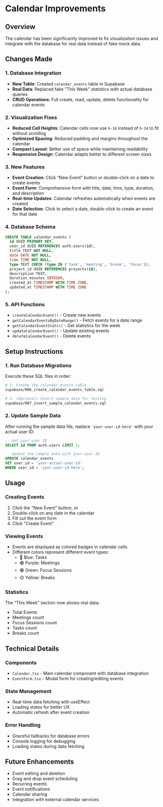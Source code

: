 # Calendar Improvements

## Overview
The calendar has been significantly improved to fix visualization issues and integrate with the database for real data instead of fake mock data.

## Changes Made

### 1. Database Integration
- **New Table**: Created `calendar_events` table in Supabase
- **Real Data**: Replaced fake "This Week" statistics with actual database queries
- **CRUD Operations**: Full create, read, update, delete functionality for calendar events

### 2. Visualization Fixes
- **Reduced Cell Heights**: Calendar cells now use `h-16` instead of `h-24` to fit without scrolling
- **Optimized Spacing**: Reduced padding and margins throughout the calendar
- **Compact Layout**: Better use of space while maintaining readability
- **Responsive Design**: Calendar adapts better to different screen sizes

### 3. New Features
- **Event Creation**: Click "New Event" button or double-click on a date to create events
- **Event Form**: Comprehensive form with title, date, time, type, duration, and description
- **Real-time Updates**: Calendar refreshes automatically when events are created
- **Date Selection**: Click to select a date, double-click to create an event for that date

### 4. Database Schema
```sql
CREATE TABLE calendar_events (
  id UUID PRIMARY KEY,
  user_id UUID REFERENCES auth.users(id),
  title TEXT NOT NULL,
  date DATE NOT NULL,
  time TIME NOT NULL,
  type TEXT CHECK (type IN ('task', 'meeting', 'break', 'focus')),
  project_id UUID REFERENCES projects(id),
  description TEXT,
  duration_minutes INTEGER,
  created_at TIMESTAMP WITH TIME ZONE,
  updated_at TIMESTAMP WITH TIME ZONE
);
```

### 5. API Functions
- `createCalendarEvent()` - Create new events
- `getCalendarEventsByDateRange()` - Fetch events for a date range
- `getCalendarEventStats()` - Get statistics for the week
- `updateCalendarEvent()` - Update existing events
- `deleteCalendarEvent()` - Delete events

## Setup Instructions

### 1. Run Database Migrations
Execute these SQL files in order:
```bash
# 1. Create the calendar_events table
supabase/006_create_calendar_events_table.sql

# 2. (Optional) Insert sample data for testing
supabase/007_insert_sample_calendar_events.sql
```

### 2. Update Sample Data
After running the sample data file, replace `'your-user-id-here'` with your actual user ID:
```sql
-- Get your user ID
SELECT id FROM auth.users LIMIT 1;

-- Update the sample data with your user ID
UPDATE calendar_events 
SET user_id = 'your-actual-user-id' 
WHERE user_id = 'your-user-id-here';
```

## Usage

### Creating Events
1. Click the "New Event" button, or
2. Double-click on any date in the calendar
3. Fill out the event form
4. Click "Create Event"

### Viewing Events
- Events are displayed as colored badges in calendar cells
- Different colors represent different event types:
  - 🔵 Blue: Tasks
  - 🟣 Purple: Meetings
  - 🟢 Green: Focus Sessions
  - 🟡 Yellow: Breaks

### Statistics
The "This Week" section now shows real data:
- Total Events
- Meetings count
- Focus Sessions count
- Tasks count
- Breaks count

## Technical Details

### Components
- `Calendar.tsx` - Main calendar component with database integration
- `EventForm.tsx` - Modal form for creating/editing events

### State Management
- Real-time data fetching with useEffect
- Loading states for better UX
- Automatic refresh after event creation

### Error Handling
- Graceful fallbacks for database errors
- Console logging for debugging
- Loading states during data fetching

## Future Enhancements
- Event editing and deletion
- Drag and drop event scheduling
- Recurring events
- Event notifications
- Calendar sharing
- Integration with external calendar services
